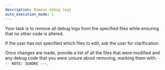 ```yaml
---
description: Remove debug logs
auto_execution_mode: 1
---
```


Your task is to remove all debug logs from the specified files while ensuring that no other code is altered. 

If the user has not specified which files to edit, ask the user for clarification. 

Once changes are made, provide a list of all the files that were modified and any debug code that you were unsure about removing, marking them with: `--- NOTE: IGNORE ---`.

